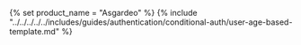 {% set product_name = "Asgardeo" %}
{% include "../../../../../includes/guides/authentication/conditional-auth/user-age-based-template.md" %}